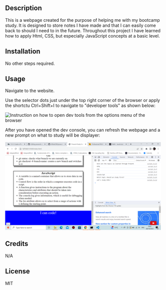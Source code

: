 ## Description

This is a webpage created for the purpose of helping me with my bootcamp study. It is designed to store notes I have made and that I can easily come back to should I need to in the future.
Throughout this project I have learned how to apply Html, CSS, but especially JavaScript concepts at a basic level.

## Installation

No other steps required.

## Usage

Navigate to the website.

Use the selector dots just under the top right corner of the browser or apply the shortctu Ctrl+Shift+I to navigate to "developer tools" as shown below:

![Instruction on how to open dev tools from the options menu of the browser](example1.png)

After you have opened the dev console, you can refresh the webpage and a new prompt on what to study will be displayer:

![Demonstration on how refreshing the webpage prompts the user to study a certain subject](assets/images/example2.png)

## Credits

N/A

## License

MIT
